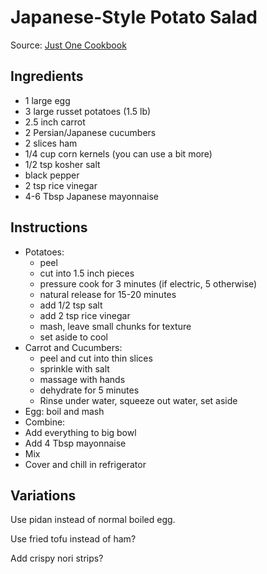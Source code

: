 # Japanese-Style Potato Salad

Source: [Just One Cookbook](http://www.justonecookbook.com/pressure-cooker-potato-salad/)

## Ingredients

- 1 large egg
- 3 large russet potatoes (1.5 lb)
- 2.5 inch carrot
- 2 Persian/Japanese cucumbers
- 2 slices ham
- 1/4 cup corn kernels (you can use a bit more)
- 1/2 tsp kosher salt
- black pepper
- 2 tsp rice vinegar
- 4-6 Tbsp Japanese mayonnaise

## Instructions

- Potatoes:
  - peel
  - cut into 1.5 inch pieces
  - pressure cook for 3 minutes (if electric, 5 otherwise)
  - natural release for 15-20 minutes
  - add 1/2 tsp salt
  - add 2 tsp rice vinegar
  - mash, leave small chunks for texture  
  - set aside to cool
- Carrot and Cucumbers:
  - peel and cut into thin slices
  - sprinkle with salt
  - massage with hands
  - dehydrate for 5 minutes
  - Rinse under water, squeeze out water, set aside
 - Egg: boil and mash
 - Combine:
  - Add everything to big bowl
  - Add 4 Tbsp mayonnaise
  - Mix
  - Cover and chill in refrigerator

## Variations

Use pidan instead of normal boiled egg.

Use fried tofu instead of ham?

Add crispy nori strips?
